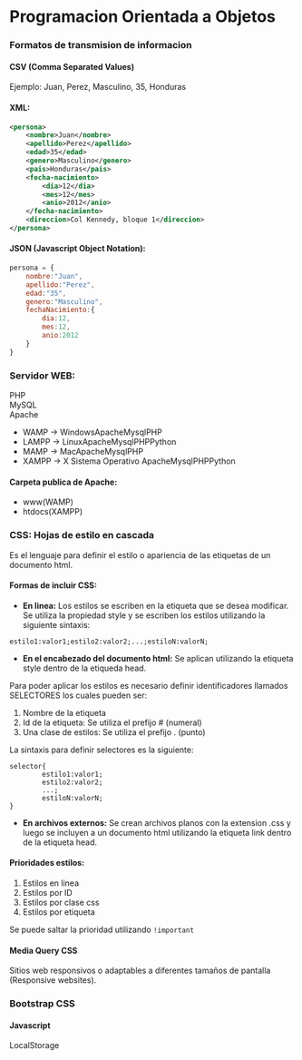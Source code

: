 # Programacion Orientada a Objetos

### Formatos de transmision de informacion
#### CSV (Comma Separated Values)

Ejemplo:
    Juan, Perez, Masculino, 35, Honduras


#### XML:

```XML
<persona>
    <nombre>Juan</nombre>  
    <apellido>Perez</apellido>
    <edad>35</edad>
    <genero>Masculino</genero>
    <pais>Honduras</pais>
    <fecha-nacimiento>
        <dia>12</dia>
        <mes>12</mes>
        <anio>2012</anio>
    </fecha-nacimiento>
    <direccion>Col Kennedy, bloque 1</direccion>
</persona>
```


#### JSON (Javascript Object Notation): 
```javascript
persona = {
    nombre:"Juan",
    apellido:"Perez",
    edad:"35",
    genero:"Masculino",
    fechaNacimiento:{
        dia:12,
        mes:12,
        anio:2012
    }
}
```

### Servidor WEB:
PHP  
MySQL  
Apache  

- WAMP  -> WindowsApacheMysqlPHP
- LAMPP -> LinuxApacheMysqlPHPPython
- MAMP  -> MacApacheMysqlPHP
- XAMPP -> X Sistema Operativo ApacheMysqlPHPPython


#### Carpeta publica de Apache:  
- www(WAMP)  
- htdocs(XAMPP)  

### CSS: Hojas de estilo en cascada  
Es el lenguaje para definir el estilo o apariencia de las etiquetas de un documento html.  

#### Formas de incluir CSS:    
- **En linea:** Los estilos se escriben en la etiqueta que se desea modificar. Se utiliza la propiedad style y se escriben los estilos utilizando la siguiente sintaxis:  

`
estilo1:valor1;estilo2:valor2;...;estiloN:valorN;
`
- **En el encabezado del documento html:** Se aplican utilizando la etiqueta style dentro de la etiqueda head.

Para poder aplicar los estilos es necesario definir identificadores llamados SELECTORES los cuales pueden ser:  
1. Nombre de la etiqueta
2. Id de la etiqueta: Se utiliza el prefijo # (numeral)
3. Una clase de estilos: Se utiliza el prefijo . (punto)

La sintaxis para definir selectores es la siguiente:
```
selector{
        estilo1:valor1;
        estilo2:valor2;
        ...;
        estiloN:valorN;
}
```
- **En archivos externos:** Se crean archivos planos con la extension .css y luego se incluyen a un documento html utilizando la etiqueta link dentro de la etiqueta head.  


#### Prioridades estilos:
1. Estilos en linea
2. Estilos por ID
3. Estilos por clase css
4. Estilos por etiqueta

Se puede saltar la prioridad utilizando `!important`

#### Media Query CSS
Sitios web responsivos o adaptables a diferentes tamaños de pantalla (Responsive websites).


### Bootstrap CSS  
#### Javascript
LocalStorage

